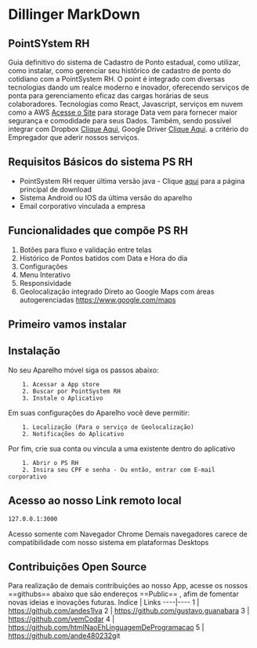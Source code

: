# Dillinger MarkDown
## PointSYstem RH 

Guia definitivo do sistema de Cadastro de Ponto estadual, como utilizar, como instalar, como gerenciar seu histórico de cadastro de ponto do cotidiano com a PointSystem RH. O point é integrado com diversas tecnologias dando um realce moderno e inovador, oferecendo serviços de ponta para gerenciamento eficaz das cargas horárias de seus colaboradores.
Tecnologias como React, Javascript, serviços em nuvem como a AWS [Acesse o Site](https://aws.amazon.com/pt/free/?gclid=Cj0KCQiA88a5BhDPARIsAFj595g74wQB9Hi9aPjFR9z3fgCb3Z-fnq95igbl4_IOFIfim9rcIv5ULi8aApLkEALw_wcB&all-free-tier.sort-by=item.additionalFields.SortRank&all-free-tier.sort-order=asc&awsf.Free%20Tier%20Types=*all&awsf.Free%20Tier%20Categories=categories%23storage&trk=f429fc61-8899-4c6c-bae4-67e294a64b06&sc_channel=ps&ef_id=Cj0KCQiA88a5BhDPARIsAFj595g74wQB9Hi9aPjFR9z3fgCb3Z-fnq95igbl4_IOFIfim9rcIv5ULi8aApLkEALw_wcB:G:s&s_kwcid=AL!4422!3!536394071884!e!!g!!aws%20storage!12024809886!121377199572) para storage Data vem para fornecer maior segurança e comodidade para seus Dados. Também, sendo possível integrar com Dropbox [Clique Aqui](https://www.dropbox.com/), Google Driver [Clique Aqui](https://drive.google.com/drive/my-drive?hl=pt-br). a critério do Empregador que aderir nossos serviços.

## Requisitos Básicos do sistema PS RH
* PointSystem RH requer última versão java - Clique [aqui](https://www.java.com/pt-BR/download/help/java_mobile.html) para a página principal de download  
* Sistema Android ou IOS da última versão do aparelho
* Email corporativo vinculada a empresa


## Funcionalidades que compõe PS RH
1. Botões para fluxo e validação entre telas
2. Histórico de Pontos batidos com Data e Hora do dia 
3. Configurações
4. Menu Interativo
5. Responsividade
6. Geolocalização integrado Direto ao Google Maps com áreas autogerenciadas <https://www.google.com/maps>

## Primeiro vamos instalar
## Instalação

No seu Aparelho móvel siga os passos abaixo:

        1. Acessar a App store
        2. Buscar por PointSystem RH
        3. Instale o Aplicativo

Em suas configurações do Aparelho você deve permitir:

        1. Localização (Para o serviço de Geolocalização)
        2. Notificações do Aplicativo


Por fim, crie sua conta ou vincula a uma existente dentro do aplicativo
        
        1. Abrir o PS RH
        2. Insira seu CPF e senha - Ou então, entrar com E-mail corporativo

## Acesso ao nosso Link remoto local
```sh
127.0.0.1:3000
```
Acesso somente com Navegador Chrome 
Demais navegadores carece de compatibilidade com nosso sistema em plataformas Desktops

## Contribuições Open Source
Para realização de demais contribuições ao nosso App, acesse os nossos ==githubs== abaixo que são
endereços ==Public== , afim de fomentar novas ideias e inovações futuras.
Indice | Links 
----|----
1 | <https://github.com/andes1lva> 
2 | <https://github.com/gustavo.guanabara>
3 | <https://github.com/vemCodar>
4 | <https://github.com/htmlNaoEhLinguagemDeProgramacao>
5 | <https://github.com/ande480232>git